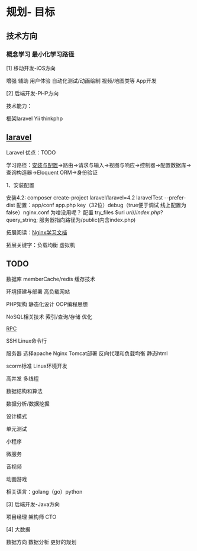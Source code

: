 规划- 目标
=======

技术方向
-----------

### 概念学习  最小化学习路径

[1] 移动开发-iOS方向 

增强 辅助 用户体验
自动化测试/动画绘制
视频/地图类等 App开发

[2] 后端开发-PHP方向

技术能力：

框架laravel Yii thinkphp

[laravel](https://www.golaravel.com/)
-----------
  Laravel 优点：TODO
  
  学习路径：[安装与配置](https://docs.golaravel.com/docs/4.2/quick/#installation)->路由->请求与输入->视图与响应->控制器->配置数据库->查询构造器->Eloquent ORM->身份验证
  
  1、安装配置
  
  安装4.2: composer create-project laravel/laravel=4.2 laravelTest --prefer-dist
  配置：app/conf app.php key（32位）debug（true便于调试 线上配置为false）nginx.conf 为啥没用呢？ 配置 try_files $uri $uri/ /index.php?$query_string; 服务器指向路径为/public(内含index.php)
  
  拓展阅读：[Nginx学习文档](http://www.nginx.cn/doc/) 
  
  拓展关键字：负载均衡 虚拟机

TODO
--

数据库 memberCache/redis 缓存技术

环境搭建与部署 高负载网站

PHP架构 静态化设计 OOP编程思想

NoSQL相关技术 索引/查询/存储 优化

[RPC](https://github.com/FLYKingdom/MyCode/blob/master/%E6%9E%B6%E6%9E%84%E5%AD%A6%E4%B9%A0/RPC%E6%9E%B6%E6%9E%84%E5%AD%A6%E4%B9%A0%E8%B0%83%E7%A0%94.md)

SSH Linux命令行

服务器 选择apache Nginx Tomcat部署 反向代理和负载均衡 静态html

scorm标准 Linux环境开发

高并发 多线程

数据结构和算法

数据分析/数据挖掘

设计模式

单元测试

小程序

微服务

音视频

动画游戏

相关语言：golang（go）python

[3] 后端开发-Java方向

项目经理 架构师 CTO 

[4] 大数据

数据方向 数据分析 更好的规划
